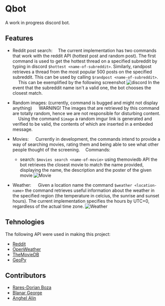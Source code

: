 # Qbot
A work in progress discord bot.
## Features
* Reddit post search: 
    &emsp;The current implementation has two commands that work with the reddit API (hottest post and random post). The first command is used to get the hottest thread on a specified subreddit by typing in discord `$hottest <name-of-subreddit>`. Similarly, randpost retrieves a thread from the most popular 500 posts on the specified subreddit. This can be used by calling `$randpost <name-of-subreddit>`.
    &emsp; This can be exemplified by the following screenshot
    ![discord](https://i.imgur.com/K6sbmtU.png)
    In the event that the subreddit name isn't a valid one, the bot chooses the closest match.

* Random images: (currently, command is bugged and might not display anything)
    &emsp; WARNING! The images that are retrieved by this command are totally random, hence we are not responsible for disturbing content.
    &emsp; Using the command `$image` a random imgur link is generated and verified to be valid, the contents of which are inserted in a embeded message.
    
* Movies:
    &emsp; Currently in development, the commands intend to provide a way of searching movies, rating them and being able to see what other people thought of the screening.
    &emsp;Commands:
    - search: `$movies search <name-of-movie>` using themoviedb API the bot retrieves the closest movie to match the name provided, displaying the name, the description and the poster of the given movie
    ![Movie](https://i.imgur.com/X4vsU5u.png)
* Weather:
    &emsp; Given a location name the command `$weather <location-name>` the command retrieves useful information about the weather in the specified region (the temperature in celcius, the sunrise and sunset hours). The current implementation specifies the hours by UTC+0, regardless of the actual time zone.
    ![Weather](https://i.imgur.com/zYqqKGt.png)

## Tehnologies
The following API were used in making this project:
* [Reddit](https://www.reddit.com/dev/api/)
* [OpenWeather](https://openweathermap.org/api)
* [TheMovieDB](https://developers.themoviedb.org/)
* [GeoPy](https://geopy.readthedocs.io/en/stable/)

## Contributors
* [Rares-Dorian Boza](https://github.com/raresboza)
* [Blanar George](https://github.com/giobiba)
* [Anghel Alin](https://github.com/Alinnus1)
